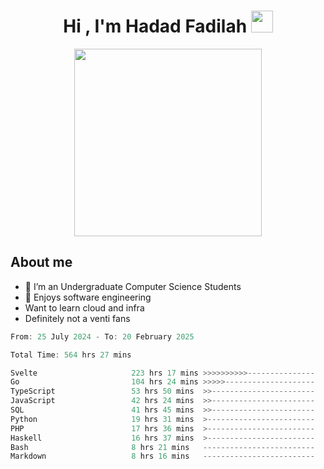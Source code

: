 <h1 align="center">Hi , I'm Hadad Fadilah <img src="https://media.giphy.com/media/hvRJCLFzcasrR4ia7z/giphy.gif" width="35"></h1>

<p align="center">
<img src="https://media.tenor.com/78dNivDemDAAAAAi/speech-bubble-venti.gif" width="300"/>    
</p>


##  About me
- 🔭 I’m an Undergraduate Computer Science Students
- 🌱 Enjoys software engineering
- Want to learn cloud and infra 
- Definitely not a venti fans

<!--START_SECTION:waka-->

```go
From: 25 July 2024 - To: 20 February 2025

Total Time: 564 hrs 27 mins

Svelte                     223 hrs 17 mins >>>>>>>>>>---------------   39.31 %
Go                         104 hrs 24 mins >>>>>--------------------   18.38 %
TypeScript                 53 hrs 50 mins  >>-----------------------   09.48 %
JavaScript                 42 hrs 24 mins  >>-----------------------   07.47 %
SQL                        41 hrs 45 mins  >>-----------------------   07.35 %
Python                     19 hrs 31 mins  >------------------------   03.44 %
PHP                        17 hrs 36 mins  >------------------------   03.10 %
Haskell                    16 hrs 37 mins  >------------------------   02.93 %
Bash                       8 hrs 21 mins   -------------------------   01.47 %
Markdown                   8 hrs 16 mins   -------------------------   01.46 %
```

<!--END_SECTION:waka-->




<!--
**Fadil-Tao/Fadil-Tao** is a ✨ _special_ ✨ repository because its `README.md` (this file) appears on your GitHub profile.


